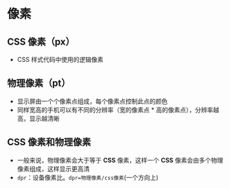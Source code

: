 ﻿# 像素

## CSS 像素（px）

- CSS 样式代码中使用的逻辑像素

## 物理像素（pt）

- 显示屏由一个个像素点组成，每个像素点控制此点的颜色
- 同样宽高的手机可以有不同的分辨率（宽的像素点 * 高的像素点），分辨率越高，显示越清晰

## CSS 像素和物理像素

- 一般来说，物理像素会大于等于 **CSS** 像素，这样一个 **CSS** 像素会由多个物理像素组成，这样显示更高清
- `dpr`：设备像素比。`dpr=物理像素/css像素`(一个方向上)